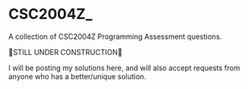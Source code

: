 # CSC2004Z_
A collection of CSC2004Z Programming Assessment questions.

🚧STILL UNDER CONSTRUCTION🚧

I will be posting my solutions here, and will also accept requests from anyone who has a better/unique solution.
